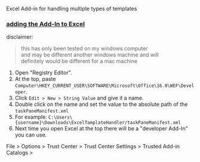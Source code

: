 Excel Add-in for handling multiple types of templates

### [adding the Add-In to Excel](#add-in)
disclaimer:
> this has only been tested on my windows computer\
> and may be different another windows machine and will\
> definitely would be different for a mac machine

1. Open "Registry Editor".
1. At the top, paste `Computer\HKEY_CURRENT_USER\SOFTWARE\Microsoft\Office\16.0\WEF\Developer`.
1. Click `Edit > New > String Value` and give it a name.
1. Double click on the name and set the value to the absolute path of the `taskPaneManifest.xml`
1. For example: `C:\Users\{username}\Downloads\ExcelTamplateHandler/taskPaneManifest.xml`
1. Next time you open Excel at the top there will be a "developer Add-In" you can use.

File > Options > Trust Center > Trust Center Settings > Trusted Add-in Catalogs > 